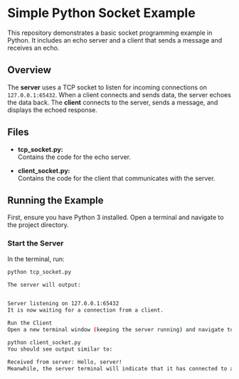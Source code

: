 # Simple Python Socket Example

This repository demonstrates a basic socket programming example in Python. It includes an echo server and a client that sends a message and receives an echo.

## Overview

The **server** uses a TCP socket to listen for incoming connections on `127.0.0.1:65432`. When a client connects and sends data, the server echoes the data back. The **client** connects to the server, sends a message, and displays the echoed response.

## Files

- **tcp_socket.py:**  
  Contains the code for the echo server.

- **client_socket.py:**  
  Contains the code for the client that communicates with the server.

## Running the Example

First, ensure you have Python 3 installed. Open a terminal and navigate to the project directory.

### Start the Server

In the terminal, run:

```bash
python tcp_socket.py

The server will output:


Server listening on 127.0.0.1:65432
It is now waiting for a connection from a client.

Run the Client
Open a new terminal window (keeping the server running) and navigate to the project directory. Run:

python client_socket.py
You should see output similar to:

Received from server: Hello, server!
Meanwhile, the server terminal will indicate that it has connected to a client.

